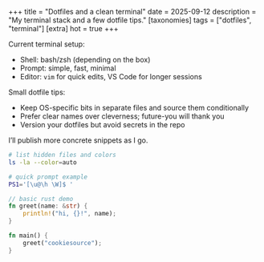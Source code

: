 +++
title = "Dotfiles and a clean terminal"
date = 2025-09-12
description = "My terminal stack and a few dotfile tips."
[taxonomies]
tags = ["dotfiles", "terminal"]
[extra]
hot = true
+++

Current terminal setup:

- Shell: bash/zsh (depending on the box)
- Prompt: simple, fast, minimal
- Editor: `vim` for quick edits, VS Code for longer sessions

Small dotfile tips:

- Keep OS-specific bits in separate files and source them conditionally
- Prefer clear names over cleverness; future-you will thank you
- Version your dotfiles but avoid secrets in the repo

I’ll publish more concrete snippets as I go.

```bash
# list hidden files and colors
ls -la --color=auto

# quick prompt example
PS1='[\u@\h \W]$ '
```

```rust
// basic rust demo
fn greet(name: &str) {
    println!("hi, {}!", name);
}

fn main() {
    greet("cookiesource");
}
```

 
